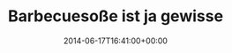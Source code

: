 ---
retweeted: false
source: <a href="http://twitter.com" rel="nofollow">Twitter Web Client</a>
entities:
  hashtags: []
  symbols: []
  user_mentions: []
  urls: []
display_text_range:
- '0'
- '72'
favorite_count: '6'
id_str: '478940383456808961'
truncated: false
retweet_count: '1'
id: '478940383456808961'
created_at: Tue Jun 17 16:41:00 +0000 2014
favorited: false
full_text: Bar­be­cue­so­ße ist ja gewissermaßen ein Tropfen auf das heiße Schwein.
lang: de
tags:
- pesos:twitter
date: '2014-06-17T16:41:00+00:00'
src: https://twitter.com/bascht/status/478940383456808961
original_url: https://twitter.com/bascht/status/478940383456808961
type: twitter_tweet
text: Bar­be­cue­so­ße ist ja gewissermaßen ein Tropfen auf das heiße Schwein.
title: Bar­be­cue­so­ße ist ja gewisse

---